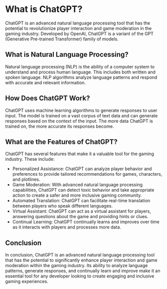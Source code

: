 What is ChatGPT?
==================================================

ChatGPT is an advanced natural language processing tool that has the potential to revolutionize player interaction and game moderation in the gaming industry. Developed by OpenAI, ChatGPT is a variant of the GPT (Generative Pre-trained Transformer) family of models.

What is Natural Language Processing?
------------------------------------

Natural language processing (NLP) is the ability of a computer system to understand and process human language. This includes both written and spoken language. NLP algorithms analyze language patterns and respond with accurate and relevant information.

How Does ChatGPT Work?
----------------------

ChatGPT uses machine learning algorithms to generate responses to user input. The model is trained on a vast corpus of text data and can generate responses based on the context of the input. The more data ChatGPT is trained on, the more accurate its responses become.

What are the Features of ChatGPT?
---------------------------------

ChatGPT has several features that make it a valuable tool for the gaming industry. These include:

* Personalized Assistance: ChatGPT can analyze player behavior and preferences to provide tailored recommendations for games, characters, and plotlines.
* Game Moderation: With advanced natural language processing capabilities, ChatGPT can detect toxic behavior and take appropriate action to create a safer and more inclusive gaming community.
* Automated Translation: ChatGPT can facilitate real-time translation between players who speak different languages.
* Virtual Assistant: ChatGPT can act as a virtual assistant for players, answering questions about the game and providing hints or clues.
* Continual Learning: ChatGPT continually learns and improves over time as it interacts with players and processes more data.

Conclusion
----------

In conclusion, ChatGPT is an advanced natural language processing tool that has the potential to significantly enhance player interaction and game moderation within the gaming industry. Its ability to analyze language patterns, generate responses, and continually learn and improve make it an essential tool for any developer looking to create engaging and inclusive gaming experiences.
